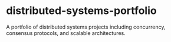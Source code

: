# distributed-systems-portfolio
A portfolio of distributed systems projects including concurrency, consensus protocols, and scalable architectures.
